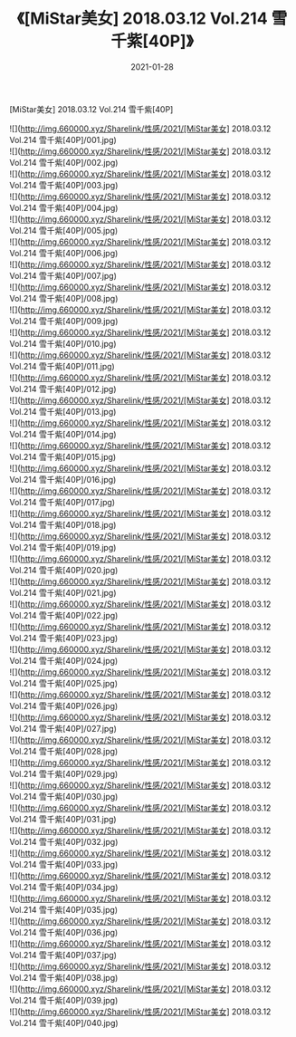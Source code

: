 ﻿---
layout: post
title:  《[MiStar美女] 2018.03.12 Vol.214 雪千紫[40P]》
date:   2021-01-28
img: http://img.660000.xyz/Sharelink/性感/2021/[MiStar美女] 2018.03.12 Vol.214 雪千紫[40P]/000.jpg
categories: [美女, 清纯, 唯美]
---

[MiStar美女] 2018.03.12 Vol.214 雪千紫[40P]

  ![](http://img.660000.xyz/Sharelink/性感/2021/[MiStar美女] 2018.03.12 Vol.214 雪千紫[40P]/001.jpg) <br> ![](http://img.660000.xyz/Sharelink/性感/2021/[MiStar美女] 2018.03.12 Vol.214 雪千紫[40P]/002.jpg) <br> ![](http://img.660000.xyz/Sharelink/性感/2021/[MiStar美女] 2018.03.12 Vol.214 雪千紫[40P]/003.jpg) <br> ![](http://img.660000.xyz/Sharelink/性感/2021/[MiStar美女] 2018.03.12 Vol.214 雪千紫[40P]/004.jpg) <br> ![](http://img.660000.xyz/Sharelink/性感/2021/[MiStar美女] 2018.03.12 Vol.214 雪千紫[40P]/005.jpg) <br> ![](http://img.660000.xyz/Sharelink/性感/2021/[MiStar美女] 2018.03.12 Vol.214 雪千紫[40P]/006.jpg) <br> ![](http://img.660000.xyz/Sharelink/性感/2021/[MiStar美女] 2018.03.12 Vol.214 雪千紫[40P]/007.jpg) <br> ![](http://img.660000.xyz/Sharelink/性感/2021/[MiStar美女] 2018.03.12 Vol.214 雪千紫[40P]/008.jpg) <br> ![](http://img.660000.xyz/Sharelink/性感/2021/[MiStar美女] 2018.03.12 Vol.214 雪千紫[40P]/009.jpg) <br> ![](http://img.660000.xyz/Sharelink/性感/2021/[MiStar美女] 2018.03.12 Vol.214 雪千紫[40P]/010.jpg) <br> ![](http://img.660000.xyz/Sharelink/性感/2021/[MiStar美女] 2018.03.12 Vol.214 雪千紫[40P]/011.jpg) <br> ![](http://img.660000.xyz/Sharelink/性感/2021/[MiStar美女] 2018.03.12 Vol.214 雪千紫[40P]/012.jpg) <br> ![](http://img.660000.xyz/Sharelink/性感/2021/[MiStar美女] 2018.03.12 Vol.214 雪千紫[40P]/013.jpg) <br> ![](http://img.660000.xyz/Sharelink/性感/2021/[MiStar美女] 2018.03.12 Vol.214 雪千紫[40P]/014.jpg) <br> ![](http://img.660000.xyz/Sharelink/性感/2021/[MiStar美女] 2018.03.12 Vol.214 雪千紫[40P]/015.jpg) <br> ![](http://img.660000.xyz/Sharelink/性感/2021/[MiStar美女] 2018.03.12 Vol.214 雪千紫[40P]/016.jpg) <br> ![](http://img.660000.xyz/Sharelink/性感/2021/[MiStar美女] 2018.03.12 Vol.214 雪千紫[40P]/017.jpg) <br> ![](http://img.660000.xyz/Sharelink/性感/2021/[MiStar美女] 2018.03.12 Vol.214 雪千紫[40P]/018.jpg) <br> ![](http://img.660000.xyz/Sharelink/性感/2021/[MiStar美女] 2018.03.12 Vol.214 雪千紫[40P]/019.jpg) <br> ![](http://img.660000.xyz/Sharelink/性感/2021/[MiStar美女] 2018.03.12 Vol.214 雪千紫[40P]/020.jpg) <br> ![](http://img.660000.xyz/Sharelink/性感/2021/[MiStar美女] 2018.03.12 Vol.214 雪千紫[40P]/021.jpg) <br> ![](http://img.660000.xyz/Sharelink/性感/2021/[MiStar美女] 2018.03.12 Vol.214 雪千紫[40P]/022.jpg) <br> ![](http://img.660000.xyz/Sharelink/性感/2021/[MiStar美女] 2018.03.12 Vol.214 雪千紫[40P]/023.jpg) <br> ![](http://img.660000.xyz/Sharelink/性感/2021/[MiStar美女] 2018.03.12 Vol.214 雪千紫[40P]/024.jpg) <br> ![](http://img.660000.xyz/Sharelink/性感/2021/[MiStar美女] 2018.03.12 Vol.214 雪千紫[40P]/025.jpg) <br> ![](http://img.660000.xyz/Sharelink/性感/2021/[MiStar美女] 2018.03.12 Vol.214 雪千紫[40P]/026.jpg) <br> ![](http://img.660000.xyz/Sharelink/性感/2021/[MiStar美女] 2018.03.12 Vol.214 雪千紫[40P]/027.jpg) <br> ![](http://img.660000.xyz/Sharelink/性感/2021/[MiStar美女] 2018.03.12 Vol.214 雪千紫[40P]/028.jpg) <br> ![](http://img.660000.xyz/Sharelink/性感/2021/[MiStar美女] 2018.03.12 Vol.214 雪千紫[40P]/029.jpg) <br> ![](http://img.660000.xyz/Sharelink/性感/2021/[MiStar美女] 2018.03.12 Vol.214 雪千紫[40P]/030.jpg) <br> ![](http://img.660000.xyz/Sharelink/性感/2021/[MiStar美女] 2018.03.12 Vol.214 雪千紫[40P]/031.jpg) <br> ![](http://img.660000.xyz/Sharelink/性感/2021/[MiStar美女] 2018.03.12 Vol.214 雪千紫[40P]/032.jpg) <br> ![](http://img.660000.xyz/Sharelink/性感/2021/[MiStar美女] 2018.03.12 Vol.214 雪千紫[40P]/033.jpg) <br> ![](http://img.660000.xyz/Sharelink/性感/2021/[MiStar美女] 2018.03.12 Vol.214 雪千紫[40P]/034.jpg) <br> ![](http://img.660000.xyz/Sharelink/性感/2021/[MiStar美女] 2018.03.12 Vol.214 雪千紫[40P]/035.jpg) <br> ![](http://img.660000.xyz/Sharelink/性感/2021/[MiStar美女] 2018.03.12 Vol.214 雪千紫[40P]/036.jpg) <br> ![](http://img.660000.xyz/Sharelink/性感/2021/[MiStar美女] 2018.03.12 Vol.214 雪千紫[40P]/037.jpg) <br> ![](http://img.660000.xyz/Sharelink/性感/2021/[MiStar美女] 2018.03.12 Vol.214 雪千紫[40P]/038.jpg) <br> ![](http://img.660000.xyz/Sharelink/性感/2021/[MiStar美女] 2018.03.12 Vol.214 雪千紫[40P]/039.jpg) <br> ![](http://img.660000.xyz/Sharelink/性感/2021/[MiStar美女] 2018.03.12 Vol.214 雪千紫[40P]/040.jpg) <br>
